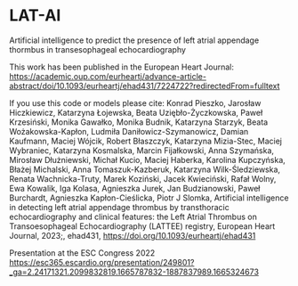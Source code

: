 # LAT-AI
Artificial intelligence to predict the presence of left atrial appendage thormbus in transesophageal echocardiography

This work has been published in the European Heart Journal:
https://academic.oup.com/eurheartj/advance-article-abstract/doi/10.1093/eurheartj/ehad431/7224722?redirectedFrom=fulltext

If you use this code or models please cite: 
Konrad Pieszko, Jarosław Hiczkiewicz, Katarzyna Łojewska, Beata Uziębło-Życzkowska, Paweł Krzesiński, Monika Gawałko, Monika Budnik, Katarzyna Starzyk, Beata Wożakowska-Kapłon, Ludmiła Daniłowicz-Szymanowicz, Damian Kaufmann, Maciej Wójcik, Robert Błaszczyk, Katarzyna Mizia-Stec, Maciej Wybraniec, Katarzyna Kosmalska, Marcin Fijałkowski, Anna Szymańska, Mirosław Dłużniewski, Michał Kucio, Maciej Haberka, Karolina Kupczyńska, Błażej Michalski, Anna Tomaszuk-Kazberuk, Katarzyna Wilk-Śledziewska, Renata Wachnicka-Truty, Marek Koziński, Jacek Kwieciński, Rafał Wolny, Ewa Kowalik, Iga Kolasa, Agnieszka Jurek, Jan Budzianowski, Paweł Burchardt, Agnieszka Kapłon-Cieślicka, Piotr J Slomka, Artificial intelligence in detecting left atrial appendage thrombus by transthoracic echocardiography and clinical features: the Left Atrial Thrombus on Transoesophageal Echocardiography (LATTEE) registry, European Heart Journal, 2023;, ehad431, https://doi.org/10.1093/eurheartj/ehad431

Presentation at the ESC Congress 2022
https://esc365.escardio.org/presentation/249801?_ga=2.24171321.2099832819.1665787832-1887837989.1665324673


